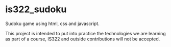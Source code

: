 is322_sudoku
============

Sudoku game using html, css and javascript.

This project is intended to put into practice the technologies we are learning as part of a course, IS322 and outside contributions will not be accepted.